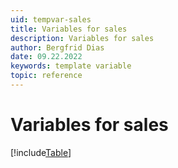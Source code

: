 ```yaml
---
uid: tempvar-sales
title: Variables for sales
description: Variables for sales
author: Bergfrid Dias
date: 09.22.2022
keywords: template variable
topic: reference
---
```


# Variables for sales

[!include[Table](../../../../../common/includes/variable/table-sales.md)]
